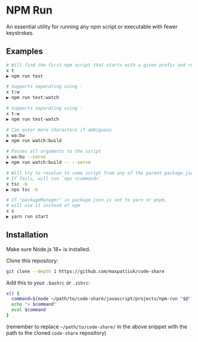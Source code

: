 # NPM Run

An essential utility for running any npm script or executable with fewer
keystrokes.

## Examples

```sh
# Will find the first npm script that starts with a given prefix and run it
x t
▶︎ npm run test

# Supports separating using :
x t:w
▶︎ npm run test:watch

# Supports separating using -
x t-w
▶︎ npm run test-watch

# Can enter more characters if ambiguous
x wa:bu
︎▶︎ npm run watch:build

# Passes all arguments to the script
x wa:bu --serve
▶︎ npm run watch:build -- --serve

# Will try to resolve to some script from any of the parent package.json files
# If fails, will run `npx <command>`
x tsc -b
▶︎ npx tsc -b

# If "packageManager" in package.json is set to yarn or pnpm,
# will use it instead of npm
x s
▶︎ yarn run start
```

## Installation

Make sure Node.js 18+ is installed.

Clone this repository:

```sh
git clone --depth 1 https://github.com/maxpatiiuk/code-share
```

Add this to your `.bashrc` or `.zshrc`:

```sh
x() {
  command=$(node ~/path/to/code-share/javascript/projects/npm-run "$@")
  echo "> $command"
  eval $command
}
```

(remember to replace `~/path/to/code-share/` in the above snippet with the path
to the cloned `code-share` repository)
